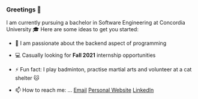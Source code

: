 ### Greetings 👋



I am currently pursuing a bachelor in Software Engineering at Concordia University :mortar_board:
Here are some ideas to get you started:


- 🌱 I am passionate about the backend aspect of programming
- 💻 Casually looking for **Fall 2021** internship opportunities
- ⚡ Fun fact: I play badminton, practise martial arts and volunteer at a cat shelter :cat:


- 📫 How to reach me: ...
[Email](mailto:tysonpham96@gmail.com)
[Personal Website](https://flowcv.me/og1xro1v4qvdaf6vq6sr26mb6v)
[LinkedIn](https://www.linkedin.com/in/tysonlpham/)

